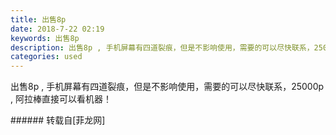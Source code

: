```yaml
---
title: 出售8p
date: 2018-7-22 02:19
keywords: 出售8p
description: 出售8p , 手机屏幕有四道裂痕，但是不影响使用，需要的可以尽快联系，25000p , 阿拉棒直接可以看机器！
categories: used
---
```

<td class="t_f" id="postmessage_1537040">

出售8p , 手机屏幕有四道裂痕，但是不影响使用，需要的可以尽快联系，25000p , 阿拉棒直接可以看机器！<br/>
</td>
###### 转载自[菲龙网]